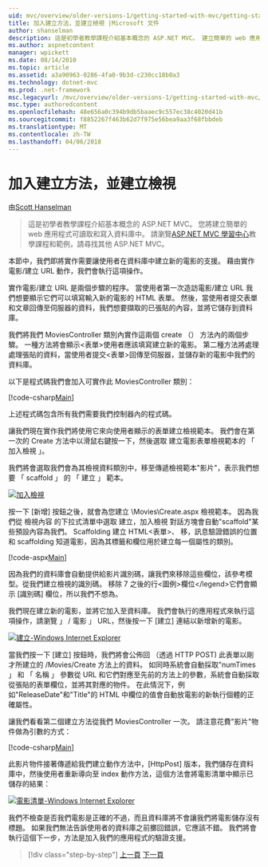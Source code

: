 ```yaml
---
uid: mvc/overview/older-versions-1/getting-started-with-mvc/getting-started-with-mvc-part6
title: 加入建立方法，並建立檢視 |Microsoft 文件
author: shanselman
description: 這是初學者教學課程介紹基本概念的 ASP.NET MVC。 建立簡單的 web 應用程式可讀取和寫入資料庫中。
ms.author: aspnetcontent
manager: wpickett
ms.date: 08/14/2010
ms.topic: article
ms.assetid: a3a90963-0286-4fa0-9b3d-c230cc18b0a3
ms.technology: dotnet-mvc
ms.prod: .net-framework
msc.legacyurl: /mvc/overview/older-versions-1/getting-started-with-mvc/getting-started-with-mvc-part6
msc.type: authoredcontent
ms.openlocfilehash: 48e656a0c394b9db5baaec9c557ec38c4020d41b
ms.sourcegitcommit: f8852267f463b62d7f975e56bea9aa3f68fbbdeb
ms.translationtype: MT
ms.contentlocale: zh-TW
ms.lasthandoff: 04/06/2018
---
```

<a name="adding-a-create-method-and-create-view"></a>加入建立方法，並建立檢視
====================
由[Scott Hanselman](https://github.com/shanselman)

> 這是初學者教學課程介紹基本概念的 ASP.NET MVC。 您將建立簡單的 web 應用程式可讀取和寫入資料庫中。 請瀏覽[ASP.NET MVC 學習中心](../../../index.md)教學課程和範例，請尋找其他 ASP.NET MVC。


本節中，我們即將實作需要讓使用者在資料庫中建立新的電影的支援。 藉由實作電影/建立 URL 動作，我們會執行這項操作。

實作電影/建立 URL 是兩個步驟的程序。 當使用者第一次造訪電影/建立 URL 我們想要顯示它們可以填寫輸入新的電影的 HTML 表單。 然後，當使用者提交表單和文章回傳至伺服器的資料，我們想要擷取的已張貼的內容，並將它儲存到資料庫。

我們將我們 MoviesController 類別內實作這兩個 create （） 方法內的兩個步驟。 一種方法將會顯示&lt;表單&gt;使用者應該填寫建立新的電影。 第二種方法將處理處理張貼的資料，當使用者提交&lt;表單&gt;回傳至伺服器，並儲存新的電影中我們的資料庫。

以下是程式碼我們會加入可實作此 MoviesController 類別：

[!code-csharp[Main](getting-started-with-mvc-part6/samples/sample1.cs)]

上述程式碼包含所有我們需要我們控制器內的程式碼。

讓我們現在實作我們將使用它來向使用者顯示的表單建立檢視範本。 我們會在第一次的 Create 方法中以滑鼠右鍵按一下，然後選取 建立電影表單檢視範本的 「 加入檢視 」。

我們將會選取我們會為其檢視資料類別中，移至傳遞檢視範本"影片"，表示我們想要 「 scaffold 」 的 「 建立 」 範本。

[![加入檢視](getting-started-with-mvc-part6/_static/image2.png)](getting-started-with-mvc-part6/_static/image1.png)

按一下 [新增] 按鈕之後，就會為您建立 \Movies\Create.aspx 檢視範本。 因為我們從 檢視內容 的下拉式清單中選取 建立，加入檢視 對話方塊會自動"scaffold"某些預設內容為我們。 Scaffolding 建立 HTML&lt;表單&gt;、 移，訊息驗證錯誤的位置和 scaffolding 知道電影，因為其標籤和欄位用於建立每一個屬性的類別。

[!code-aspx[Main](getting-started-with-mvc-part6/samples/sample2.aspx)]

因為我們的資料庫會自動提供給影片識別碼，讓我們來移除這些欄位，該參考模型。從我們建立檢視的識別碼。 移除 7 之後的行&lt;圖例&gt;欄位&lt;/legend&gt;它們會顯示 [識別碼] 欄位，所以我們不想為。

我們現在建立新的電影，並將它加入至資料庫。 我們會執行的應用程式來執行這項操作，請瀏覽 」 / 電影 」 URL，然後按一下 [建立] 連結以新增新的電影。

[![建立-Windows Internet Explorer](getting-started-with-mvc-part6/_static/image4.png)](getting-started-with-mvc-part6/_static/image3.png)

當我們按一下 [建立] 按鈕時，我們將會公佈回 （透過 HTTP POST) 此表單以剛才所建立的 /Movies/Create 方法上的資料。 如同時系統會自動採取"numTimes 」 和 「 名稱 」 參數從 URL 和它們對應至先前的方法上的參數，系統會自動採取從張貼的表單欄位，並將其對應的物件。 在此情況下，例如"ReleaseDate"和"Title"的 HTML 中欄位的值會自動放電影的新執行個體的正確屬性。

讓我們看看第二個建立方法從我們 MoviesController 一次。 請注意花費"影片"物件做為引數的方式：

[!code-csharp[Main](getting-started-with-mvc-part6/samples/sample3.cs)]

此影片物件接著傳遞給我們建立動作方法中，[HttpPost] 版本，我們儲存在資料庫中，然後使用者重新導向至 index 動作方法，這個方法會將電影清單中顯示已儲存的結果：

[![電影清單-Windows Internet Explorer](getting-started-with-mvc-part6/_static/image6.png)](getting-started-with-mvc-part6/_static/image5.png)

我們不檢查是否我們電影是正確的不過，而且資料庫將不會讓我們將電影儲存沒有標題。 如果我們無法告訴使用者的資料庫之前擲回錯誤，它應該不錯。 我們將會執行這個下一步，方法是加入我們的應用程式的驗證支援。

> [!div class="step-by-step"]
> [上一頁](getting-started-with-mvc-part5.md)
> [下一頁](getting-started-with-mvc-part7.md)
